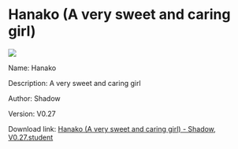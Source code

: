 # Hanako (A very sweet and caring girl)

<img src = "https://raw.githubusercontent.com/Arbiter1223/Koukou-Gurashi-Custom-Students/master/Students/Files/Hanako%20(A%20very%20sweet%20and%20caring%20girl).png">

Name: Hanako

Description: A very sweet and caring girl

Author: Shadow

Version: V0.27

Download link: <a href="https://raw.githubusercontent.com/Arbiter1223/Koukou-Gurashi-Custom-Students/master/Students/Files/Hanako%20(A%20very%20sweet%20and%20caring%20girl)%20-%20Shadow%2C%20V0.27.student">Hanako (A very sweet and caring girl) - Shadow, V0.27.student</a>
